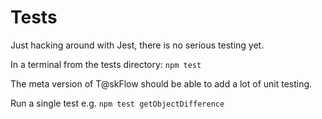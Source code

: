 # Tests

Just hacking around with Jest, there is no serious testing yet. 

In a terminal from the tests directory: `npm test`

The meta version of T@skFlow should be able to add a lot of unit testing.

Run a single test e.g. `npm test getObjectDifference`
